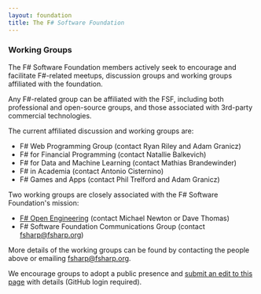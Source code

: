 ```yaml
---
layout: foundation
title: The F# Software Foundation
---
```


### Working Groups

The F# Software Foundation members actively seek to encourage and facilitate F#-related meetups,
discussion groups and working groups affiliated with the foundation. 

Any F#-related group can be affiliated with the FSF, including both professional and open-source groups,
and those associated with 3rd-party commercial technologies.

The current affiliated discussion and working groups are:

 * F# Web Programming Group (contact Ryan Riley and Adam Granicz)
 * F# for Financial Programming (contact Natallie Balkevich)
 * F# for Data and Machine Learning (contact Mathias Brandewinder)
 * F# in Academia (contact Antonio Cisternino)
 * F# Games and Apps (contact Phil Trelford and Adam Granicz)

Two working groups are closely associated with the F# Software Foundation's mission:

 * [F# Open Engineering](https://fsharp.github.com) (contact Michael Newton or Dave Thomas)  
 * F# Software Foundation Communications Group (contact fsharp@fsharp.org)

More details of the working groups can be found by contacting the people above or 
emailing fsharp@fsharp.org. 

We encourage groups to adopt a public presence and [submit an edit to this page](https://github.com/fsharp/fsfoundation/edit/gh-pages/working-groups/index.md) with details (GitHub login required).

